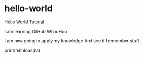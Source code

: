 # hello-world
Hello World Tutorial

I am learning GitHub WhooHoo

I am now going to apply my knowledge
And see if I remember stuff

print('ehhloasdfa)
